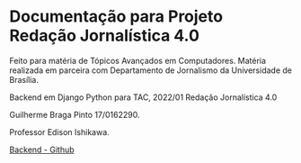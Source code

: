 # Documentação para Projeto Redação Jornalística 4.0

Feito para matéria de Tópicos Avançados em Computadores. Matéria realizada em parceira com Departamento de Jornalismo da Universidade de Brasília.

Backend em Django Python para TAC, 2022/01 Redação Jornalística 4.0

Guilherme Braga Pinto 17/0162290.

Professor Edison Ishikawa.

[Backend - Github](https://github.com/gui1080/Redacao_Jornalistica_4.0)
